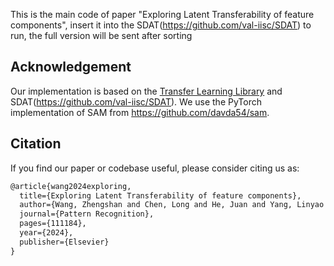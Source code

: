 This is the main code of paper "Exploring Latent Transferability of feature components", insert it into the SDAT(https://github.com/val-iisc/SDAT) to run, the full version will be sent after sorting

## Acknowledgement
Our implementation is based on the [Transfer Learning Library](https://github.com/thuml/Transfer-Learning-Library) and SDAT(https://github.com/val-iisc/SDAT). We use the PyTorch implementation of SAM from https://github.com/davda54/sam.
## Citation
If you find our paper or codebase useful, please consider citing us as:
```latex
@article{wang2024exploring,
  title={Exploring Latent Transferability of feature components},
  author={Wang, Zhengshan and Chen, Long and He, Juan and Yang, Linyao and Wang, Fei-Yue},
  journal={Pattern Recognition},
  pages={111184},
  year={2024},
  publisher={Elsevier}
}
```
